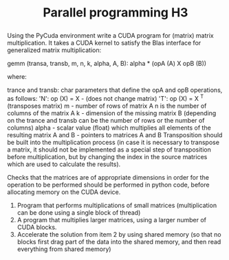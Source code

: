 # <p align = "center"> Parallel programming H3 </p>


Using the PyCuda environment write a CUDA program for (matrix) matrix multiplication. It takes a CUDA kernel to satisfy the Blas interface for generalized matrix multiplication:


gemm (transa, transb, m, n, k, alpha, A, B):
     alpha * (opA (A) X opB (B))

where:

trance and transb: char parameters that define the opA and opB operations, as follows:
'N': op (X) = X - (does not change matrix)
'T': op (X) = X <sup> T </sup> (transposes matrix)
m - number of rows of matrix A
n is the number of columns of the matrix A
k - dimension of the missing matrix B (depending on the trance and transb can be the number of rows or the number of columns)
alpha - scalar value (float) which multiplies all elements of the resulting matrix
A and B - pointers to matrices A and B
Transposition should be built into the multiplication process (in case it is necessary to transpose a matrix, it should not be implemented as a special step of transposition before multiplication, but by changing the index in the source matrices which are used to calculate the results).

Checks that the matrices are of appropriate dimensions in order for the operation to be performed should be performed in python code, before allocating memory on the CUDA device.

1. Program that performs multiplications of small matrices (multiplication can be done using a single block of thread)
2. A program that multiplies larger matrices, using a larger number of CUDA blocks.
3. Accelerate the solution from item 2 by using shared memory (so that no blocks first drag part of the data into the shared memory, and then read everything from shared memory)
